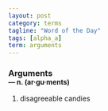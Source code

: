 ```yaml
---
layout: post
category: terms
tagline: "Word of the Day"
tags: [alpha_a]
term: arguments
---
```


<h3>Arguments<br/> <small>&mdash; n. (ar<span>&middot;</span>gu<span>&middot;</span>ments)</small></h3>
<p><ol><li>disagreeable candies</li>
</ol></p>
